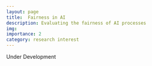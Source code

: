 ```yaml
---
layout: page
title:  Fairness in AI
description: Evaluating the fairness of AI processes
img:
importance: 2
category: research interest
---
```

 
 Under Development

